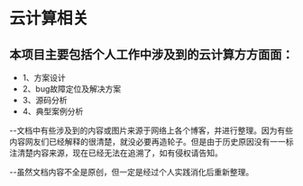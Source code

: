 # 云计算相关


## 本项目主要包括个人工作中涉及到的云计算方方面面：

  * 1、方案设计
  * 2、bug故障定位及解决方案
  * 3、源码分析
  * 4、典型案例分析
  
--文档中有些涉及到的内容或图片来源于网络上各个博客，并进行整理。因为有些内容网友们已经解释的很清楚，就没必要再造轮子。但是由于历史原因没有一一标注清楚内容来源，现在已经无法在追溯了，如有侵权请告知。
   
--虽然文档内容不全是原创，但一定是经过个人实践消化后重新整理。

